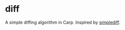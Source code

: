 # diff

A simple diffing algorithm in Carp. Inspired by [simplediff](https://github.com/paulgb/simplediff).
